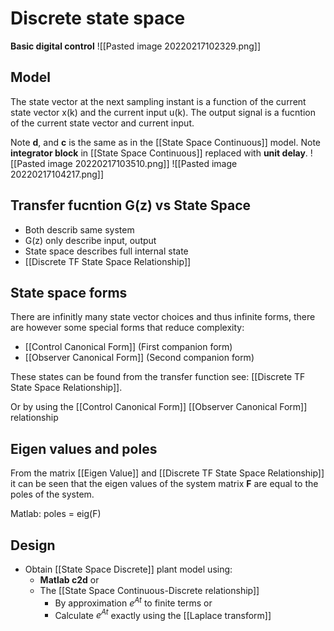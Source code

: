 # Discrete state space
**Basic digital control**
![[Pasted image 20220217102329.png]]

## Model
The state vector at the next sampling instant is a function of the current state vector x(k) and the current input u(k). The output signal is a fucntion of the current state vector and current input.

Note **d**, and **c** is the same as in the [[State Space Continuous]] model.
Note **integrator block** in [[State Space Continuous]] replaced with **unit delay**.
![[Pasted image 20220217103510.png]]
![[Pasted image 20220217104217.png]]

## Transfer fucntion G(z) vs State Space
- Both describ same system
- G(z) only describe input, output
- State space describes full internal state
- [[Discrete TF State Space Relationship]]

## State space forms
There are infinitly many state vector choices and thus infinite forms, there are however some special forms that reduce complexity:
- [[Control Canonical Form]] (First companion form)
- [[Observer Canonical Form]] (Second companion form)

These states can be found from the transfer function see: [[Discrete TF State Space Relationship]].

Or by using the [[Control Canonical Form]] [[Observer Canonical Form]] relationship

## Eigen values and poles
From the matrix [[Eigen Value]] and [[Discrete TF State Space Relationship]] it can be seen that the eigen values of the system matrix **F** are equal to the poles of the system.

Matlab:
	poles = eig(F)

## Design
- Obtain [[State Space Discrete]] plant model using:
	-  **Matlab c2d** or 
	- The [[State Space Continuous-Discrete relationship]]
		- By approximation $e^{At}$ to finite terms or
		- Calculate $e^{At}$ exactly using the [[Laplace transform]]

